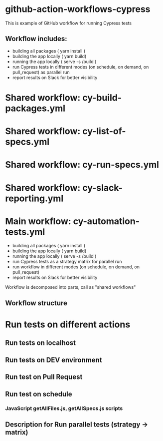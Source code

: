 # github-action-workflows-cypress

This is example of GitHub workflow for running Cypress tests

## Workflow includes:

- building all packages ( yarn install )
- building the app locally ( yarn build)
- running the app locally ( serve -s /build )
- run Cypress tests in different modes (on schedule, on demand, on pull_request) as parallel run
- report results on Slack for better visibility

# Shared workflow: cy-build-packages.yml

# Shared workflow: cy-list-of-specs.yml

# Shared workflow: cy-run-specs.yml

# Shared workflow: cy-slack-reporting.yml

# Main workflow: cy-automation-tests.yml

- building all packages ( yarn install )
- building the app locally ( yarn build)
- running the app locally ( serve -s /build )
- run Cypress tests as a strategy matrix for parallel run
- run workflow in different modes (on schedule, on demand, on pull_request)
- report results on Slack for better visibility

Workflow is decomposed into parts, call as "shared workflows"

##

## Workflow structure

# Run tests on different actions

## Run tests on localhost

## Run tests on DEV environment

## Run test on Pull Request

## Run test on schedule

### JavaScript getAllFiles.js, getAllSpecs.js scripts

## Description for Run parallel tests (strategy -> matrix)
